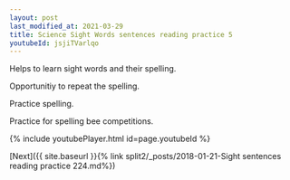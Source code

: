 ```yaml
---
layout: post
last_modified_at: 2021-03-29
title: Science Sight Words sentences reading practice 5
youtubeId: jsjiTVarlqo
---
```

 
 
Helps to learn sight words and their spelling.

Opportunitiy to repeat the spelling. 

Practice spelling. 
 
Practice for spelling bee competitions. 
 
{% include youtubePlayer.html id=page.youtubeId %}
 
 

[Next]({{ site.baseurl }}{% link  split2/_posts/2018-01-21-Sight sentences reading practice 224.md%})
 
